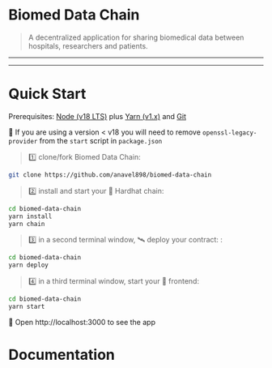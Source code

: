 # Biomed Data Chain

> A decentralized application for sharing biomedical data between hospitals, researchers and patients.

---

---

# Quick Start

Prerequisites: [Node (v18 LTS)](https://nodejs.org/en/download/) plus [Yarn (v1.x)](https://classic.yarnpkg.com/en/docs/install/) and [Git](https://git-scm.com/downloads)

🚨 If you are using a version < v18 you will need to remove `openssl-legacy-provider` from the `start` script in `package.json`

> 1️⃣ clone/fork Biomed Data Chain:

```bash
git clone https://github.com/anavel898/biomed-data-chain
```

> 2️⃣ install and start your 👷‍ Hardhat chain:

```bash
cd biomed-data-chain
yarn install
yarn chain
```

> 3️⃣ in a second terminal window, 🛰 deploy your contract: :

```bash
cd biomed-data-chain
yarn deploy
```

> 4️⃣ in a third terminal window, start your 📱 frontend:

```bash
cd biomed-data-chain
yarn start
```

📱 Open http://localhost:3000 to see the app

# Documentation
